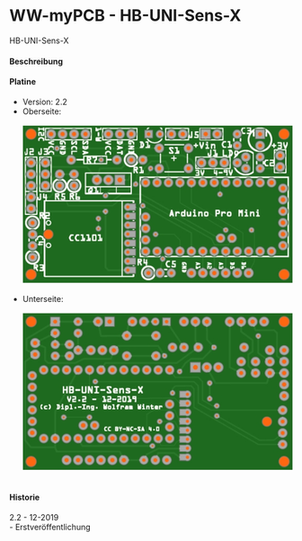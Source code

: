 # WW-myPCB - HB-UNI-Sens-X
HB-UNI-Sens-X

#### Beschreibung

#### Platine
- Version: 2.2
- Oberseite:
  <br><br>
![WW-myPCB - HB-UNI-Sens-X - Top](./img/PCB_HB-UNI-Sens-X_2.2_Top.jpg "HB-UNI-Sens-X - Top")
<br><br>
- Unterseite:
  <br><br>
![WW-myPCB - HB-UNI-Sens-X - Bottom](./img/PCB_HB-UNI-Sens-X_2.2_Bottom.jpg "HB-UNI-Sens-X - Bottom")
<br><br>

#### Historie
2.2 - 12-2019
<br>
\- Erstveröffentlichung
